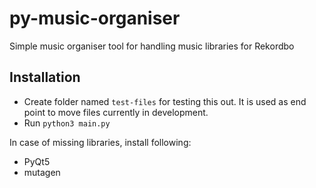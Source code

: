 # py-music-organiser
Simple music organiser tool for handling music libraries for Rekordbo

## Installation
- Create folder named `test-files` for testing this out. It is used as end point to move files currently in development.
- Run `python3 main.py`

In case of missing libraries, install following:
- PyQt5
- mutagen
